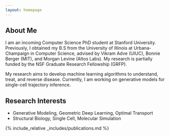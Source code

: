 ```yaml
---
layout: homepage
---
```


## About Me

I am an incoming Computer Science PhD student at Stanford University. Previously, I obtained my B.S from the University of Illinois at Urbana-Champaign in Computer Science, advised by Vikram Adve (UIUC), Bonnie Berger (MIT), and Morgan Levine (Altos Labs). My research is partially funded by the NSF Graduate Research Fellowship (GRFP). 

My research aims to develop machine learning algorithms to understand, treat, and reverse disease. Currently, I am working on generative models for single-cell trajectory inference. 




## Research Interests

- Generative Modeling, Geometric Deep Learning, Optimal Transport
- Structural Biology, Single Cell, Molecular Simulation

<!-- ## News

- **[Feb. 2020]** Our paper about incremental learning is accepted to CVPR 2020.
- **[Feb. 2020]** We will host the ACM Multimedia Asia 2020 conference in Singapore!
- **[Sept. 2019]** Our paper about few-shot learning is accepted to NeurIPS 2019.
- **[Mar. 2019]** Our paper about few-shot learning is accepted to CVPR 2019. -->

{% include_relative _includes/publications.md %}

<!-- {% include_relative _includes/services.md %} -->
